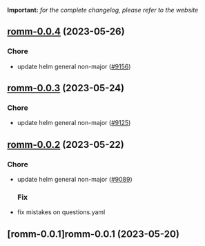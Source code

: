 **Important:**
*for the complete changelog, please refer to the website*




## [romm-0.0.4](https://github.com/truecharts/charts/compare/romm-0.0.3...romm-0.0.4) (2023-05-26)

### Chore

- update helm general non-major ([#9156](https://github.com/truecharts/charts/issues/9156))
  
  


## [romm-0.0.3](https://github.com/truecharts/charts/compare/romm-0.0.2...romm-0.0.3) (2023-05-24)

### Chore

- update helm general non-major ([#9125](https://github.com/truecharts/charts/issues/9125))
  
  


## [romm-0.0.2](https://github.com/truecharts/charts/compare/romm-0.0.1...romm-0.0.2) (2023-05-22)

### Chore

- update helm general non-major ([#9089](https://github.com/truecharts/charts/issues/9089))
  
  ### Fix

- fix mistakes on questions.yaml
  
  


## [romm-0.0.1]romm-0.0.1 (2023-05-20)

